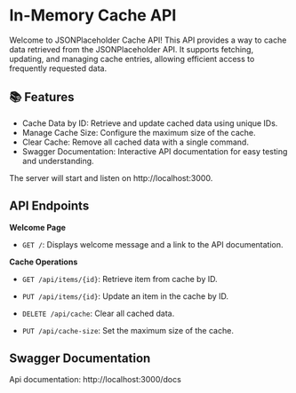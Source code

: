 # In-Memory Cache API

Welcome to JSONPlaceholder Cache API! This API provides a way to cache data retrieved from the JSONPlaceholder API. It supports fetching, updating, and managing cache entries, allowing efficient access to frequently requested data.

## 📚 Features

- Cache Data by ID: Retrieve and update cached data using unique IDs.
- Manage Cache Size: Configure the maximum size of the cache.
- Clear Cache: Remove all cached data with a single command.
- Swagger Documentation: Interactive API documentation for easy testing and understanding.

The server will start and listen on http://localhost:3000.

## API Endpoints

__Welcome Page__
- `GET /`: Displays welcome message and a link to the API documentation.

__Cache Operations__
- `GET /api/items/{id}`: Retrieve item from cache by ID.

- `PUT /api/items/{id}`: Update an item in the cache by ID.

- `DELETE /api/cache`: Clear all cached data.

- `PUT /api/cache-size`: Set the maximum size of the cache.



## Swagger Documentation

Api documentation: http://localhost:3000/docs
